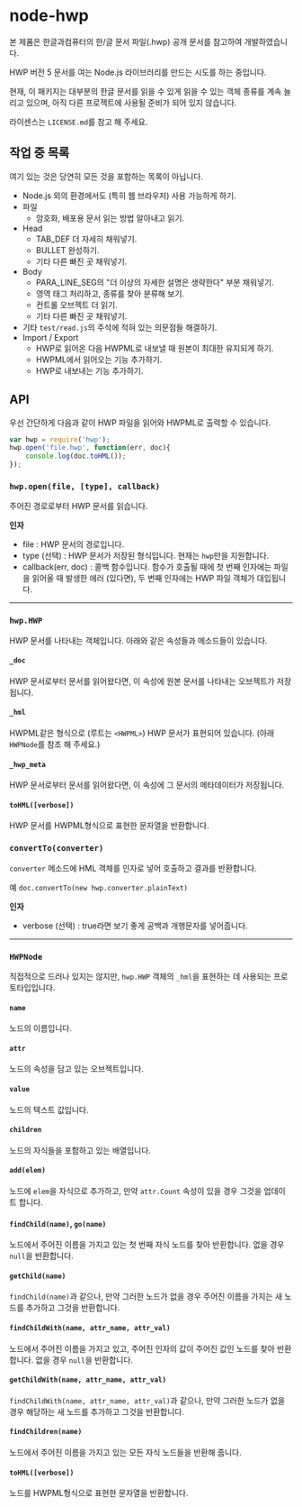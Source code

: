node-hwp
========
본 제품은 한글과컴퓨터의 한/글 문서 파일(.hwp) 공개 문서를 참고하여 개발하였습니다.

HWP 버전 5 문서를 여는 Node.js 라이브러리를 만드는 시도를 하는 중입니다.

현재, 이 패키지는 대부분의 한글 문서를 읽을 수 있게 읽을 수 있는 객체 종류를 계속 늘리고 있으며, 아직 다른 프로젝트에 사용될 준비가 되어 있지 않습니다.

라이센스는 `LICENSE.md`를 참고 해 주세요.

작업 중 목록
------------
여기 있는 것은 당연히 모든 것을 포함하는 목록이 아닙니다.

* Node.js 외의 환경에서도 (특히 웹 브라우저) 사용 가능하게 하기.
* 파일
	* 암호화, 배포용 문서 읽는 방법 알아내고 읽기.
* Head
	* TAB_DEF 더 자세히 채워넣기.
	* BULLET 완성하기.
	* 기타 다른 빠진 곳 채워넣기.
* Body
	* PARA_LINE_SEG의 "더 이상의 자세한 설명은 생략한다" 부분 채워넣기.
	* 영역 태그 처리하고, 종류를 찾아 분류해 보기.
	* 컨트롤 오브젝트 더 읽기.
	* 기타 다른 빠진 곳 채워넣기.
* 기타 `test/read.js`의 주석에 적혀 있는 의문점들 해결하기.
* Import / Export
	* HWP로 읽어온 다음 HWPML로 내보낼 때 원본이 최대한 유지되게 하기.
	* HWPML에서 읽어오는 기능 추가하기.
	* HWP로 내보내는 기능 추가하기.

API
---
우선 간단하게 다음과 같이 HWP 파일을 읽어와 HWPML로 출력할 수 있습니다.
```js
var hwp = require('hwp');
hwp.open('file.hwp', function(err, doc){
	console.log(doc.toHML());
});
```

### `hwp.open(file, [type], callback)`
주어진 경로로부터 HWP 문서를 읽습니다.

__인자__

* file : HWP 문서의 경로입니다.
* type (선택) : HWP 문서가 저장된 형식입니다. 현재는 `hwp`만을 지원합니다.
* callback(err, doc) : 콜백 함수입니다. 함수가 호출될 때에 첫 번째 인자에는 파일을 읽어올 때 발생한 에러 (있다면), 두 번째 인자에는 HWP 파일 객체가 대입됩니다.

---------------------------------------------------

### `hwp.HWP`
HWP 문서를 나타내는 객체입니다. 아래와 같은 속성들과 메소드들이 있습니다.

#### `_doc`
HWP 문서로부터 문서를 읽어왔다면, 이 속성에 원본 문서를 나타내는 오브젝트가 저장됩니다.

#### `_hml`
HWPML같은 형식으로 (루트는 `<HWPML>`) HWP 문서가 표현되어 있습니다. (아래 `HWPNode`를 참조 해 주세요.)

#### `_hwp_meta`
HWP 문서로부터 문서를 읽어왔다면, 이 속성에 그 문서의 메타데이터가 저장됩니다.

#### `toHML([verbose])`
HWP 문서를 HWPML형식으로 표현한 문자열을 반환합니다.

### `convertTo(converter)`
`converter` 메소드에 HML 객체를 인자로 넣어 호출하고 결과를 반환합니다.

예 `doc.convertTo(new hwp.converter.plainText)`

__인자__

* verbose (선택) : true라면 보기 좋게 공백과 개행문자를 넣어줍니다.

---------------------------------------------------

### `HWPNode`
직접적으로 드러나 있지는 않지만, `hwp.HWP` 객체의 `_hml`을 표현하는 데 사용되는 프로토타입입니다.

#### `name`
노드의 이름입니다.

#### `attr`
노드의 속성을 담고 있는 오브젝트입니다.

#### `value`
노드의 텍스트 값입니다.

#### `children`
노드의 자식들을 포함하고 있는 배열입니다.

#### `add(elem)`
노드에 `elem`을 자식으로 추가하고, 만약 `attr.Count` 속성이 있을 경우 그것을 업데이트 합니다.

#### `findChild(name)`, `go(name)`
노드에서 주어진 이름을 가지고 있는 첫 번째 자식 노드를 찾아 반환합니다. 없을 경우 `null`을 반환합니다.

#### `getChild(name)`
`findChild(name)`과 같으나, 만약 그러한 노드가 없을 경우 주어진 이름을 가지는 새 노드를 추가하고 그것을 반환합니다.

#### `findChildWith(name, attr_name, attr_val)`
노드에서 주어진 이름을 가지고 있고, 주어진 인자의 값이 주어진 값인 노드를 찾아 반환합니다. 없을 경우 `null`을 반환합니다.

#### `getChildWith(name, attr_name, attr_val)`
`findChildWith(name, attr_name, attr_val)`과 같으나, 만약 그러한 노드가 없을 경우 해당하는 새 노드를 추가하고 그것을 반환합니다.

#### `findChildren(name)`
노드에서 주어진 이름을 가지고 있는 모든 자식 노드들을 반환해 줍니다.

#### `toHML([verbose])`
노드를 HWPML형식으로 표현한 문자열을 반환합니다.
